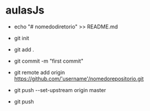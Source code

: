 # aulasJs
- echo "# nomedodiretorio" >> README.md

- git init

- git add .

- git commit -m "first commit"

- git remote add origin https://github.com/'username'/nomedorepositorio.git

- git push --set-upstream origin master

- git push